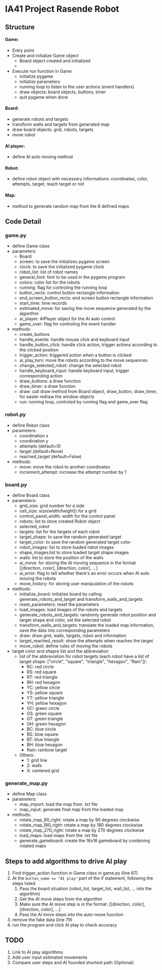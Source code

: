 # IA41 Project Rasende Robot

## Structure

#### Game:
- Entry point
- Create and initialize Game object
    - Board object created and initialized
    - 
- Execute run function in Game
    - initialize pygame
    - initialize parameters
    - running loop to listen to the user actions (event handlers)
    - draw objects: board objects, buttons, timer
    - quit pygame when done

#### Board:
- generate robots and targets
- transform walls and targets from generated map
- draw board objects: grid, robots, targets
- move robot

#### AI player:
- define AI auto moving method

#### Robot:
- define robot object with necessary informations: coordinates, color, attempts, target, reach target or not

#### Map:
- method to generate random map from the 8 defined maps


## Code Detail
### game.py
- define Game class
- parameters:
    - Board
    - screen: to save the initializes pygame screen
    - clock: to save the initialized pygame clock
    - robot_list: list of robot names
    - general_font: font to be used in the pygame program
    - colors: color list for the robots
    - running: flag for controling the running loop
    - button_rects: control button rectangle information
    - end_screen_button_rects: end screen button rectangle information
    - start_time: time records
    - estimated_move: for saving the move sequence generated by the algorithm
    - ai_player: AIPlayer object for the AI auto control
    - game_over: flag for controling the event handler
- methods:
    - create_buttons
    - handle_events: handle mouse click and keyboard input
    - handle_button_click: handle click action, trigger actions according to the clicked position
    - trigger_action: triggered action when a button is clicked
    - ai_play_turn: move the robots according to the move sequences
    - change_selected_robot: change the selected robot
    - handle_keyboard_input: handle keyboard input, trigger corresponding action
    - draw_buttons: a draw function
    - draw_timer: a draw function
    - draw: call draw method from Board object, draw_button, draw_timer, for easier redraw the window objects
    - run: running loop, controled by running flag and game_over flag


### robot.py
- define Robot class
- parameters:
    - coordination x
    - coordination y
    - attempts (default=0)
    - target (default=None)
    - reached_target (default=False) 
- methods:
    - move: move the robot to another coordinates
    - increment_attempt: increase the attempt number by 1


### board.py
- define Board class
- parameters:
    - grid_size: grid number for a side
    - cell_size: size(width/height)) for a grid
    - control_panel_width: width for the control panel
    - robots: list to store created Robot object
    - selected_robot
    - targets: list for the targets of each robot
    - target_shape: to save the random generated target
    - target_color: to save the random generated target color
    - robot_images: list to store loaded robot images
    - shape_images:list to store loaded target shape images
    - walls: list to store the position of the walls
    - ai_move: for storing the AI moving sequence in the format [[direction, color], [direction, color], ...]
    - ai_error: flag to tell whether there's an error occurs when AI auto moving the robots
    - move_history: for storing user manipulation of the robots
- methods:
    - initialize_board: initialize board by calling generate_robots_and_target and transform_walls_and_targets
    - reset_parameters: reset the parameters
    - load_images: load images of the robots and targets
    - generate_robots_and_targets: randomly generate robot position and target shape and color, set the selected robot
    - transform_walls_and_targets: translate the loaded map information, save the data into corresponding parameters 
    - draw: draw grid, walls, targets, robot and information
    - target_reached_result: show the attempts when reaches the target
    - move_robot: define rules of moving the robots
- target color and shapre list and the abbreviation
    - list of the abbreviation for robot targets (each robot have a list of target shape: ["circle", "square", "triangle", "hexagon", "Rain"]):
        - RC: red circle
        - RS: red square
        - RT: red triangle
        - RH: red hexagon
        - YC: yellow circle
        - YS: yellow square
        - YT: yellow triangle
        - YH: yellow hexagon
        - GC: green circle
        - GS: green square
        - GT: green triangle
        - GH: green hexagon
        - BC: blue circle
        - BS: blue square
        - BT: blue triangle
        - BH: blue hexagon
        - Rain: rainbow target
    - Others:
        - 1: grid line
        - 2: walls
        - X: centered grid


### generate_map.py
- define Map class
- parameters:
    - map_import: load the map from .txt file
    - map_input: generate final map from the loaded map
- methods:
    - rotate_map_90_right: rotate a map by 90 degrees clockwise
    - rotate_map_180_right: rotate a map by 180 degrees clockwise
    - rotate_map_270_right: rotate a map by 270 degrees clockwise
    - load_maps: load maps from the .txt file
    - generate_gameboard: create the 16x16 gameboard by combining rotated maps


## Steps to add algorithms to drive AI play
1. Find trigger_action function in Game class in game.py (line 67)
1. At the `button_name == "AI play"` part of the if statement, following the steps listed
    1. Pass the board situation (robot_list, target_list, wall_list, ... into the algorithm)
    1. Get the AI move steps from the algorithm
    1. Make sure the AI move step is in the format: [[direction, color], [direction, color], ...] 
    1. Pass the AI move steps into the auto-move function 
1. remove the fake data (line 79)
1. run the program and click AI play to check accuracy


## TODO
1. Link to AI play algorithms
1. Add user input estimated movements
1. Compare user steps and AI founded shortest path (Optional)



